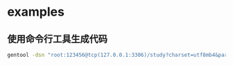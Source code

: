 # examples

## 使用命令行工具生成代码

```sh
gentool -dsn "root:123456@tcp(127.0.0.1:3306)/study?charset=utf8mb4&parseTime=True&loc=Local" -tables "user" -outPath "./data/query" -modelPkgName "model" 
```